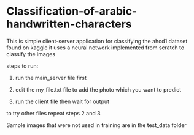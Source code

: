 # Classification-of-arabic-handwritten-characters

This is simple client-server application for classifying the ahcd1 dataset found on kaggle 
it uses a neural network implemented from scratch to classify the images


steps to run:

1) run the main_server file first

2) edit the my_file.txt file to add the photo which you want to predict

3) run the client file then wait for output

to try other files repeat steps 2 and 3

Sample images that were not used in training are in the test_data folder
